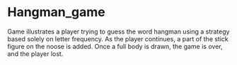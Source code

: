 # Hangman_game
Game illustrates a player trying to guess the word hangman using a strategy based solely on letter frequency. As the player continues, a part of the stick figure on the noose is added. Once a full body is drawn, the game is over, and the player lost.
